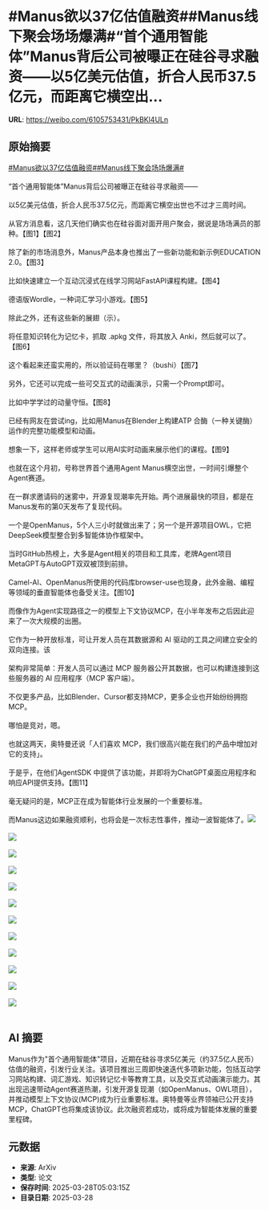 # #Manus欲以37亿估值融资##Manus线下聚会场场爆满#“首个通用智能体”Manus背后公司被曝正在硅谷寻求融资——以5亿美元估值，折合人民币37.5亿元，而距离它横空出...

**URL**: https://weibo.com/6105753431/PkBKl4ULn

## 原始摘要

<a href="https://m.weibo.cn/search?containerid=231522type%3D1%26t%3D10%26q%3D%23Manus%E6%AC%B2%E4%BB%A537%E4%BA%BF%E4%BC%B0%E5%80%BC%E8%9E%8D%E8%B5%84%23&amp;extparam=%23Manus%E6%AC%B2%E4%BB%A537%E4%BA%BF%E4%BC%B0%E5%80%BC%E8%9E%8D%E8%B5%84%23" data-hide=""><span class="surl-text">#Manus欲以37亿估值融资#</span></a><a href="https://m.weibo.cn/search?containerid=231522type%3D1%26t%3D10%26q%3D%23Manus%E7%BA%BF%E4%B8%8B%E8%81%9A%E4%BC%9A%E5%9C%BA%E5%9C%BA%E7%88%86%E6%BB%A1%23&amp;extparam=%23Manus%E7%BA%BF%E4%B8%8B%E8%81%9A%E4%BC%9A%E5%9C%BA%E5%9C%BA%E7%88%86%E6%BB%A1%23" data-hide=""><span class="surl-text">#Manus线下聚会场场爆满#</span></a><br><br>“首个通用智能体”Manus背后公司被曝正在硅谷寻求融资——<br><br>以5亿美元估值，折合人民币37.5亿元，而距离它横空出世也不过才三周时间。<br><br>从官方消息看，这几天他们确实也在硅谷面对面开用户聚会，据说是场场满员的那种。【图1】【图2】<br><br>除了新的市场消息外，Manus产品本身也推出了一些新功能和新示例EDUCATION 2.0。【图3】<br><br>比如快速建立一个互动沉浸式在线学习网站FastAPI课程构建。【图4】<br><br>德语版Wordle，一种词汇学习小游戏。【图5】<br><br>除此之外，还有这些新的展翅（示）。<br><br>将任意知识转化为记忆卡，抓取 .apkg 文件，将其放入 Anki，然后就可以了。【图6】<br><br>这个看起来还蛮实用的，所以验证码在哪里？（bushi）【图7】<br><br>另外，它还可以完成一些可交互式的动画演示，只需一个Prompt即可。<br><br>比如中学学过的动量守恒。【图8】<br><br>已经有网友在尝试ing，比如用Manus在Blender上构建ATP 合酶（一种关键酶）运作的完整功能模型和动画。<br><br>想象一下，这样老师或学生可以用AI实时动画来展示他们的课程。【图9】<br><br>也就在这个月初，号称世界首个通用Agent Manus横空出世，一时间引爆整个Agent赛道。<br><br>在一群求邀请码的迷雾中，开源复现潮率先开始。两个进展最快的项目，都是在Manus发布的第0天发布了复现代码。<br><br>一个是OpenManus，5个人三小时就做出来了；另一个是开源项目OWL，它把DeepSeek模型整合到多智能体协作框架中。<br><br>当时GitHub热榜上，大多是Agent相关的项目和工具库，老牌Agent项目MetaGPT与AutoGPT双双被顶到前排。<br><br>Camel-AI、OpenManus所使用的代码库browser-use也现身，此外金融、编程等领域的垂直智能体也备受关注。【图10】<br><br>而像作为Agent实现路径之一的模型上下文协议MCP，在小半年发布之后因此迎来了一次大规模的出圈。<br><br>它作为一种开放标准，可让开发人员在其数据源和 AI 驱动的工具之间建立安全的双向连接。该<br><br>架构非常简单：开发人员可以通过 MCP 服务器公开其数据，也可以构建连接到这些服务器的 AI 应用程序（MCP 客户端）。<br><br>不仅更多产品，比如Blender、Cursor都支持MCP，更多企业也开始纷纷拥抱MCP。<br><br>哪怕是竞对，嗯。<br><br>也就这两天，奥特曼还说「人们喜欢 MCP，我们很高兴能在我们的产品中增加对它的支持」。<br><br>于是乎，在他们AgentSDK 中提供了该功能，并即将为ChatGPT桌面应用程序和响应API提供支持。【图11】<br><br>毫无疑问的是，MCP正在成为智能体行业发展的一个重要标准。<br><br>而Manus这边如果融资顺利，也将会是一次标志性事件，推动一波智能体了。<img style="" src="https://tvax4.sinaimg.cn/large/006Fd7o3gy1hzwgspfzagj30ls0f0n6p.jpg" referrerpolicy="no-referrer"><br><br><img style="" src="https://tvax1.sinaimg.cn/large/006Fd7o3gy1hzwgsox7ddj30m203y74z.jpg" referrerpolicy="no-referrer"><br><br><img style="" src="https://tvax4.sinaimg.cn/large/006Fd7o3gy1hzwgv5002fj30li088q4p.jpg" referrerpolicy="no-referrer"><br><br><img style="" src="https://tvax2.sinaimg.cn/large/006Fd7o3gy1hzwgsupmszg30rn0ix1l3.gif" referrerpolicy="no-referrer"><br><br><img style="" src="https://tvax1.sinaimg.cn/large/006Fd7o3gy1hzwgss63b4g31ac0uanpf.gif" referrerpolicy="no-referrer"><br><br><img style="" src="https://tvax1.sinaimg.cn/large/006Fd7o3gy1hzwgsuvwqzg30qr0hq4qv.gif" referrerpolicy="no-referrer"><br><br><img style="" src="https://tvax2.sinaimg.cn/large/006Fd7o3gy1hzwgsoyc44j30ls07cmys.jpg" referrerpolicy="no-referrer"><br><br><img style="" src="https://tvax1.sinaimg.cn/large/006Fd7o3gy1hzwgsqtk4ig31ac0u81ky.gif" referrerpolicy="no-referrer"><br><br><img style="" src="https://tvax4.sinaimg.cn/large/006Fd7o3gy1hzwgsuao60g30rs0er4qu.gif" referrerpolicy="no-referrer"><br><br><img style="" src="https://tvax3.sinaimg.cn/large/006Fd7o3gy1hzwgspay6oj30lu0sc7el.jpg" referrerpolicy="no-referrer"><br><br><img style="" src="https://tvax3.sinaimg.cn/large/006Fd7o3gy1hzwgsp0lqfj30u00wygwk.jpg" referrerpolicy="no-referrer"><br><br><img style="" src="https://tvax4.sinaimg.cn/large/006Fd7o3gy1hzwgsoyfgoj30lq09swgj.jpg" referrerpolicy="no-referrer"><br><br>

## AI 摘要

Manus作为"首个通用智能体"项目，近期在硅谷寻求5亿美元（约37.5亿人民币）估值的融资，引发行业关注。该项目推出三周即快速迭代多项新功能，包括互动学习网站构建、词汇游戏、知识转记忆卡等教育工具，以及交互式动画演示能力。其出现迅速带动Agent赛道热潮，引发开源复现潮（如OpenManus、OWL项目），并推动模型上下文协议(MCP)成为行业重要标准。奥特曼等业界领袖已公开支持MCP，ChatGPT也将集成该协议。此次融资若成功，或将成为智能体发展的重要里程碑。

## 元数据

- **来源**: ArXiv
- **类型**: 论文
- **保存时间**: 2025-03-28T05:03:15Z
- **目录日期**: 2025-03-28
